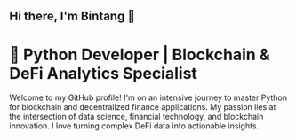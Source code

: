 ## Hi there, I'm Bintang 👋

# 🚀 Python Developer | Blockchain & DeFi Analytics Specialist
Welcome to my GitHub profile! I'm on an intensive journey to master Python for blockchain and decentralized finance applications. My passion lies at the intersection of data science, financial technology, and blockchain innovation. I love turning complex DeFi data into actionable insights.



<!--
**Bintang-Gosal/Bintang-Gosal** is a ✨ _special_ ✨ repository because its `README.md` (this file) appears on your GitHub profile.

Here are some ideas to get you started:

- 🔭 I’m currently working on ...
- 🌱 I’m currently learning ...
- 👯 I’m looking to collaborate on ...
- 🤔 I’m looking for help with ...
- 💬 Ask me about ...
- 📫 How to reach me: ...
- 😄 Pronouns: ...
- ⚡ Fun fact: ...
-->
